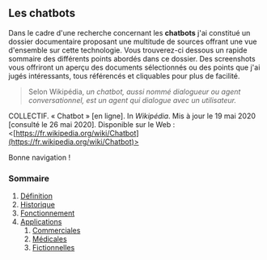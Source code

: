 ## Les chatbots

Dans le cadre d'une recherche concernant les **chatbots** j'ai constitué un dossier documentaire proposant une multitude de sources offrant une vue d'ensemble sur cette technologie. Vous trouverez-ci dessous un rapide sommaire des différents points abordés dans ce dossier. Des screenshots vous offriront un aperçu des documents sélectionnés ou des points que j'ai jugés intéressants, tous référencés et cliquables pour plus de facilité.

> Selon Wikipédia, *un chatbot, aussi nommé dialogueur ou agent conversationnel, est un agent qui dialogue avec un utilisateur.*

COLLECTIF. « Chatbot » [en ligne]. In *Wikipédia*. Mis à jour le 19 mai 2020 [consulté le 26 mai 2020]. Disponible sur le Web : <[https://fr.wikipedia.org/wiki/Chatbot](https://fr.wikipedia.org/wiki/Chatbot)>

Bonne navigation !

### Sommaire

1. [Définition](definitions.md)
2. [Historique](historique.md)
3. [Fonctionnement](fonctionnement.md)
4. [Applications](applications.md)
      1. [Commerciales](acommerciales.md)
      2. [Médicales](amedicales.md)
      3. [Fictionnelles](afictions.md)
